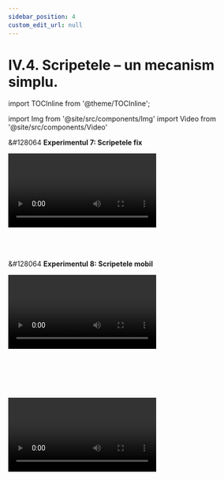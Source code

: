 ```yaml
---
sidebar_position: 4
custom_edit_url: null
---
```


# IV.4. Scripetele – un mecanism simplu.


import TOCInline from '@theme/TOCInline';

<TOCInline toc={toc} />


import Img from '@site/src/components/Img'
import Video from '@site/src/components/Video'



<div class="alert alert--success" role="alert">

&#128064 **Experimentul 7: Scripetele fix**

<Video src="https://www.youtube.com/embed/qpBLJn8mrt4" />




**Materiale necesare:**    
Scripete, ață cu cârlig, suport, cârlig cu mase marcate, trepied, tijă lungă și scurtă, clemă, dinamometru.



<br></br>


**Descrierea experimentului:**
- Ridică furca scripetelui și fixeaz-o cu cârligul de suport.
- Pune ața pe șanțul scripetelui.
- Calculează greutatea cârligului cu mase marcate.
- De un capăt al aței suspendă cârligul cu mase marcate și de celălalt capăt trage cu dinamometrul de ață în jos.
- Măsoară forța indicată de dinamometru.
- Compară forța indicată de dinamometru cu greutatea ridicată.
- Greutatea corpului ridicat reprezintă forța rezistentă R, iar forța indicată de dinamometru reprezintă forța activă F.
  > Forța indicată de dinamometru este egală cu greutatea ridicată.




</div>


<br></br>


<div class="alert alert--success" role="alert">

&#128064 **Experimentul 8: Scripetele mobil**



<Video src="https://www.youtube.com/embed/wc3X63sfFSg" />




**Materiale necesare:**    
Scripete, ață cu cârlig, suport, cârlig cu mase marcate, trepied, tijă lungă și scurtă, clemă, dinamometru.


<br></br>



**Descrierea experimentului:**
- Calculează greutatea cârligului cu mase marcate.
- Fixează un capăt al aței de suportul orizontal de pe tijă.
- Coboară furca scripetelui și pune pe cârligul ei greutatea.
- Pune ața pe șanțul scripetelui și ridică de capătul ei prin intermediul dinamometrului.
- Măsoară forța indicată de dinamometru.
- Compară forța indicată de dinamometru cu greutatea ridicată.
- Greutatea corpului ridicat reprezintă forța rezistentă R, iar forța indicată de dinamometru reprezintă forța activă F.
  > Forța indicată de dinamometru este jumătate din greutatea ridicată.





</div>


<br></br>
<br></br>

<Video src="https://www.youtube.com/embed/9dH-RkOebuk" />




<br></br>
<br></br>

<div class="alert alert--success" role="alert">

&#128064 **Experimentul 9: Scripetele compus**

<Video src="https://www.youtube.com/embed/aGdsY338e2c" />


<br></br>

**Materiale necesare:**    
2 scripeți, ață cu cârlig, suport, cârlig cu mase marcate, trepied, tijă lungă și scurtă, clemă, dinamometru.




**Descrierea experimentului:**
- Montează un scripete fix și unul mobil într-un singur sistem, astfel încât să îmbini avantajele oferite de scripetele fix și mobil
- Calculează greutatea cârligului cu mase marcate.
- Fixează un capăt al aței de suportul orizontal de pe tijă.
- Coboară furca scripetelui și pune pe cârligul ei greutatea .
- Pune ața pe șanțul scripetelui mobil și apoi așaz-o peste șanțul scripetelui fix.
- Trage în jos de capătul ei prin intermediul dinamometrului.
- Măsoară forța indicată de dinamometru.
- Compară forța indicată de dinamometru cu greutatea ridicată. Greutatea corpului ridicat reprezintă forța rezistentă R, iar forța indicată de dinamometru reprezintă forța activă F.
  > Forța indicată de dinamometru este jumătate din greutatea ridicată.



</div>






<br></br>

<div class="alert alert--primary" role="alert">

**Scripetele** este un disc care se rotește în jurul unui ax prevăzut cu o furcă cu cârlig și care are pe muchie un șanț (canal) prin care trece un cablu. El este folosit pentru a urca corpuri la diferite înălțimi.


Scripetele este un mecanism simplu, cu rotație continuă, asupra căruia acționează două forțe: forța rezistentă (forța ce trebuie învinsă) și forța activă (forța care învinge forța rezistentă).

</div>

<br></br>


<div class="alert alert--primary" role="alert">

În funcție de modalitatea de montare, identificăm:


**1. Scripetele fix** – furca scripetelui se fixează de o grindă.

**2. Scripetele mobil** – scripetele se mișcă odată cu corpul agățat de furca lui.


</div>


<br></br>

<div class="alert alert--primary" role="alert">

Pentru un scripete ideal fix (fără frecare) de rază r, la echilibru, momentele celor două forțe ce acționează asupra scripetelui sunt egale:


<Img className="img-responsive" src="fizica/clasa7/capitolul4/4_4_Poza1_ReprezentareGraficaScripeteFix_vers3.jpg" width="1000" height="564" />



**M<sub>F</sub> = M<sub>R</sub>**   
**F • r = R • r**


</div>

<br></br>

<div class="alert alert--primary" role="alert">


**Legea scripetelui fix:**

<Img className="img-responsive4" src="fizica/clasa7/capitolul4/4_4_Poza1bis_LegeaScripeteluiFix_vers2.jpg" width="1000" height="59" />



- **avantajul scripetelui fix:** schimbă în mod convenabil sensul forței active (adică tragem de cablu în jos)

- **dezavantajul scripetelui fix:** modulele celor două forțe, la echilibru, sunt egale, adică noi nu putem ridica un corp cu o greutate mai mare decât forța noastră.


</div>



<br></br>

<div class="alert alert--secondary" role="alert">

&#128294 **Observație**


Pentru un scripete fix, distanța pe care se deplasează punctul de aplicație al forței active ( d<sub>F</sub> ) este egală cu distanța pe care se deplasează punctul de aplicație al forței rezistente ( d<sub>R</sub> ), adică **d<sub>F</sub> = d<sub>R</sub>**.


</div>

<br></br>


<div class="alert alert--primary" role="alert">

Pentru un scripete ideal mobil (fără frecare) de rază r, la echilibru, momentele celor două forțe ce acționează asupra scripetelui sunt egale:



<Img className="img-responsive" src="fizica/clasa7/capitolul4/4_4_Poza2_ReprezentareGraficaScripeteMobil_vers3.jpg" width="1000" height="602" />



**M<sub>F</sub> = M<sub>R</sub>**   
**F • 2r = R • r**


</div>


<br></br>

<div class="alert alert--primary" role="alert">

**Legea scripetelui mobil:**

<Img className="img-responsive4" src="fizica/clasa7/capitolul4/4_4_Poza2bis_LegeaScripeteluiMobil_vers3.jpg" width="1000" height="58" />


- **avantajul scripetelui mobil:** putem ridica o greutate dublă decât forța noastră

- **dezavantajul scripetelui mobil:** tragem de cablu în sus


</div>


<br></br>

<div class="alert alert--secondary" role="alert">

&#128294 **Observație**


Pentru un scripete mobil, distanța pe care se deplasează punctul de aplicație al forței active ( d<sub>F</sub> ) este egală cu dublul distanței pe care se deplasează punctul de aplicație al forței rezistente ( d<sub>R</sub> ), adică **d<sub>F</sub> = 2 • d<sub>R</sub>**


</div>


<br></br>





<br></br>

<div class="alert alert--primary" role="alert">

**Legea scripetelui compus:**

<Img className="img-responsive4" src="fizica/clasa7/capitolul4/4_4_Poza3bis_LegeaScripeteluiCompus_vers3.jpg" width="1000" height="66" />

<br></br>
<br></br>




**Scripetele compus** îmbină avantajul scripetelui fix cu cel al scripetelui mobil.


</div>


<br></br>

<div class="alert alert--secondary" role="alert">

&#128294 **Observație**

Pentru un scripete compus, distanța pe care se deplasează punctul de aplicație al forței active ( d<sub>F</sub> ) este egală cu dublul distanței pe care se deplasează punctul de aplicație al forței rezistente ( d<sub>R</sub> ), adică **d<sub>F</sub> = 2 • d<sub>R</sub>**.


<Img className="img-responsive" src="fizica/clasa7/capitolul4/4_4_Poza3_ReprezentareGraficaScripeteCompus_vers2.jpg" width="1000" height="817" />



</div>


<br></br>



<br></br>


<div class="alert alert--warning" role="alert">

**Aplicaţii ale scripeţilor**



Cu ajutorul scripeților se pot realiza diverse montaje și sisteme mecanice, care sunt utilizate în construcții sau în activitățile cotidiene:

- macarale de diverse dimensiuni;

- tiroliana;

- fântâna tradițională;

- mecanismul de ridicare/coborâre a unui pod etc.





</div>

